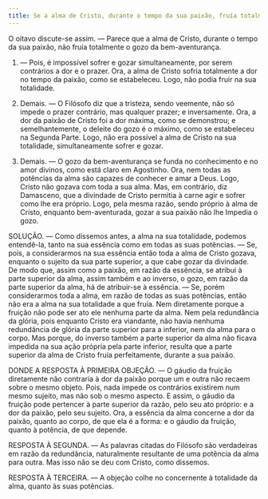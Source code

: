 ```yaml
---
title: Se a alma de Cristo, durante o tempo da sua paixão, fruía totalmente o gozo da bem- aventurança
---
```


O oitavo discute-se assim. — Parece que a alma de Cristo, durante o tempo da sua paixão, não fruía totalmente o gozo da bem-aventurança.  

1. — Pois, é impossível sofrer e gozar simultaneamente, por serem contrários a dor e o prazer. Ora, a alma de Cristo sofria totalmente a dor no tempo da paixão, como se estabeleceu. Logo, não podia fruir na sua totalidade.  

2. Demais. — O Filósofo diz que a tristeza, sendo veemente, não só impede o prazer contrário, mas qualquer prazer; e inversamente. Ora, a dor da paixão de Cristo foi a dor máxima, como se demonstrou; e semelhantemente, o deleite do gozo é o máximo, como se estabeleceu na Segunda Parte. Logo, não era possível a alma de Cristo na sua totalidade, simultaneamente sofrer e gozar. 

3. Demais. — O gozo da bem-aventurança se funda no conhecimento e no amor divinos, como está claro em Agostinho. Ora, nem todas as potências da alma são capazes de conhecer e amar a Deus. Logo, Cristo não gozava com toda a sua alma.  Mas, em contrário, diz Damasceno, que a divindade de Cristo permitia à carne agir e sofrer como lhe era próprio. Logo, pela mesma razão, sendo próprio à alma de Cristo, enquanto bem-aventurada, gozar a sua paixão não lhe Impedia o gozo.  

SOLUÇÃO. — Como dissemos antes, a alma na sua totalidade, podemos entendê-la, tanto na sua essência como em todas as suas potências. — Se, pois, a considerarmos na sua essência então toda a alma de Cristo gozava, enquanto o sujeito da sua parte superior, a que cabe gozar da divindade. De modo que, assim como a paixão, em razão da essência, se atribui à parte superior da alma, assim também e ao inverso, o gozo, em razão da parte superior da alma, há de atribuir-se à essência. — Se, porém considerarmos toda a alma, em razão de todas as suas potências, então não era a alma na sua totalidade a que fruía. Nem diretamente porque a fruição não pode ser ato ele nenhuma parte da alma. Nem pela redundância da glória, pois enquanto Cristo era viandante, não havia nenhuma redundância de glória da parte superior para a inferior, nem da alma para o corpo. Mas porque, do inverso também a parte superior da alma não ficava impedida na sua ação própria pela parte inferior, resulta que a parte superior da alma de Cristo fruía perfeitamente, durante a sua paixão.  

DONDE A RESPOSTA À PRIMEIRA OBJEÇÃO. — O gáudio da fruição diretamente não contraria à dor da paixão porque um e outra não recaem sobre o mesmo objeto. Pois, nada impede os contrários existirem num mesmo sujeito, mas não sob o mesmo aspecto. E assim, o gáudio da fruição pode pertencer à parte superior da razão, pelo seu ato próprio: e a dor da paixão, pelo seu sujeito. Ora, a essência da alma concerne a dor da paixão, quanto ao corpo, de que ela é a forma: e o gáudio da fruição, quanto à potência, de que depende.  

RESPOSTA À SEGUNDA. — As palavras citadas do Filósofo são verdadeiras em razão da redundância, naturalmente resultante de uma potência da alma para outra. Mas isso não se deu com Cristo, como dissemos.  

RESPOSTA À TERCEIRA. — A objeção colhe no concernente à totalidade da alma, quanto às suas potências.